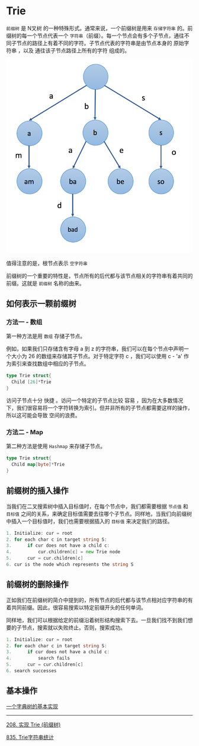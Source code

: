 # Trie

`前缀树` 是 N叉树 的一种特殊形式。通常来说，一个前缀树是用来 `存储字符串` 的。前缀树的每一个节点代表一个 `字符串`（前缀）。每一个节点会有多个子节点，通往不同子节点的路径上有着不同的字符。子节点代表的字符串是由节点本身的 原始字符串 ，以及 通往该子节点路径上所有的字符 组成的。

![img](picture/screen-shot-2018-01-31-at-163403.png)

值得注意的是，根节点表示 `空字符串`

前缀树的一个重要的特性是，节点所有的后代都与该节点相关的字符串有着共同的前缀。这就是 `前缀树` 名称的由来。

## 如何表示一颗前缀树

### 方法一 - 数组

第一种方法是用 `数组` 存储子节点。

例如，如果我们只存储含有字母 a 到 z 的字符串，我们可以在每个节点中声明一个大小为 26 的数组来存储其子节点。对于特定字符 c ，我们可以使用 c - 'a' 作为索引来查找数组中相应的子节点。

```go
type Trie struct{
  Child [26]*Trie
}
```

访问子节点十分 快捷 。访问一个特定的子节点比较 容易 ，因为在大多数情况下，我们很容易将一个字符转换为索引。但并非所有的子节点都需要这样的操作，所以这可能会导致 空间的浪费。

### 方法二 - Map


第二种方法是使用 `Hashmap` 来存储子节点。

```go
type Trie struct{
  Child map[byte]*Trie
}
```

## 前缀树的插入操作

当我们在二叉搜索树中插入目标值时，在每个节点中，我们都需要根据 `节点值` 和 `目标值` 之间的关系，来确定目标值需要去往哪个子节点。同样地，当我们向前缀树中插入一个目标值时，我们也需要根据插入的 `目标值` 来决定我们的路径。

```go
1. Initialize: cur = root
2. for each char c in target string S:
3. 		if cur does not have a child c:
4.			cur.children[c] = new Trie node
5.		cur = cur.children[c]
6. cur is the node which represents the string S
```

## 前缀树的删除操作

正如我们在前缀树的简介中提到的，所有节点的后代都与该节点相对应字符串的有着共同前缀。因此，很容易搜索以特定前缀开头的任何单词。

同样地，我们可以根据给定的前缀沿着树形结构搜索下去。一旦我们找不到我们想要的子节点，搜索就以失败终止。否则，搜索成功。

```go
1. Initialize: cur = root
2. for each char c in target string S:
3. 		if cur does not have a child c:
4.			search fails
5.		cur = cur.children[c]
6. search successes
```

## 基本操作

[一个字典树的基本实现](https://github.com/Yefangbiao/study-co/tree/main/03_algorithm/algorithm/2_data_structure/trie)

---

[208. 实现 Trie (前缀树)](https://leetcode-cn.com/problems/implement-trie-prefix-tree/)

[835. Trie字符串统计](https://www.acwing.com/problem/content/837/)

